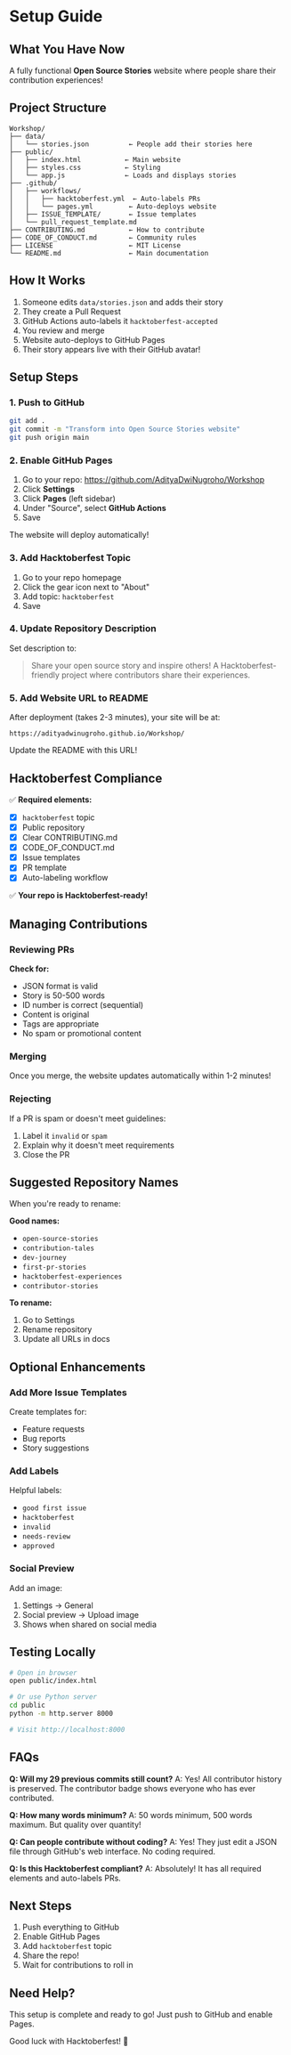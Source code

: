 # Setup Guide

## What You Have Now

A fully functional **Open Source Stories** website where people share their contribution experiences!

## Project Structure

```
Workshop/
├── data/
│   └── stories.json          ← People add their stories here
├── public/
│   ├── index.html           ← Main website
│   ├── styles.css           ← Styling
│   └── app.js               ← Loads and displays stories
├── .github/
│   ├── workflows/
│   │   ├── hacktoberfest.yml  ← Auto-labels PRs
│   │   └── pages.yml         ← Auto-deploys website
│   ├── ISSUE_TEMPLATE/       ← Issue templates
│   └── pull_request_template.md
├── CONTRIBUTING.md           ← How to contribute
├── CODE_OF_CONDUCT.md        ← Community rules
├── LICENSE                   ← MIT License
└── README.md                 ← Main documentation
```

## How It Works

1. Someone edits `data/stories.json` and adds their story
2. They create a Pull Request
3. GitHub Actions auto-labels it `hacktoberfest-accepted`
4. You review and merge
5. Website auto-deploys to GitHub Pages
6. Their story appears live with their GitHub avatar!

## Setup Steps

### 1. Push to GitHub

```bash
git add .
git commit -m "Transform into Open Source Stories website"
git push origin main
```

### 2. Enable GitHub Pages

1. Go to your repo: https://github.com/AdityaDwiNugroho/Workshop
2. Click **Settings**
3. Click **Pages** (left sidebar)
4. Under "Source", select **GitHub Actions**
5. Save

The website will deploy automatically!

### 3. Add Hacktoberfest Topic

1. Go to your repo homepage
2. Click the gear icon next to "About"
3. Add topic: `hacktoberfest`
4. Save

### 4. Update Repository Description

Set description to:
> Share your open source story and inspire others! A Hacktoberfest-friendly project where contributors share their experiences.

### 5. Add Website URL to README

After deployment (takes 2-3 minutes), your site will be at:
```
https://adityadwinugroho.github.io/Workshop/
```

Update the README with this URL!

## Hacktoberfest Compliance

✅ **Required elements:**
- [x] `hacktoberfest` topic
- [x] Public repository
- [x] Clear CONTRIBUTING.md
- [x] CODE_OF_CONDUCT.md
- [x] Issue templates
- [x] PR template
- [x] Auto-labeling workflow

✅ **Your repo is Hacktoberfest-ready!**

## Managing Contributions

### Reviewing PRs

**Check for:**
- JSON format is valid
- Story is 50-500 words
- ID number is correct (sequential)
- Content is original
- Tags are appropriate
- No spam or promotional content

### Merging

Once you merge, the website updates automatically within 1-2 minutes!

### Rejecting

If a PR is spam or doesn't meet guidelines:
1. Label it `invalid` or `spam`
2. Explain why it doesn't meet requirements
3. Close the PR

## Suggested Repository Names

When you're ready to rename:

**Good names:**
- `open-source-stories`
- `contribution-tales`
- `dev-journey`
- `first-pr-stories`
- `hacktoberfest-experiences`
- `contributor-stories`

**To rename:**
1. Go to Settings
2. Rename repository
3. Update all URLs in docs

## Optional Enhancements

### Add More Issue Templates

Create templates for:
- Feature requests
- Bug reports
- Story suggestions

### Add Labels

Helpful labels:
- `good first issue`
- `hacktoberfest`
- `invalid`
- `needs-review`
- `approved`

### Social Preview

Add an image:
1. Settings → General
2. Social preview → Upload image
3. Shows when shared on social media

## Testing Locally

```bash
# Open in browser
open public/index.html

# Or use Python server
cd public
python -m http.server 8000

# Visit http://localhost:8000
```

## FAQs

**Q: Will my 29 previous commits still count?**
A: Yes! All contributor history is preserved. The contributor badge shows everyone who has ever contributed.

**Q: How many words minimum?**
A: 50 words minimum, 500 words maximum. But quality over quantity!

**Q: Can people contribute without coding?**
A: Yes! They just edit a JSON file through GitHub's web interface. No coding required.

**Q: Is this Hacktoberfest compliant?**
A: Absolutely! It has all required elements and auto-labels PRs.

## Next Steps

1. Push everything to GitHub
2. Enable GitHub Pages
3. Add `hacktoberfest` topic
4. Share the repo!
5. Wait for contributions to roll in

## Need Help?

This setup is complete and ready to go! Just push to GitHub and enable Pages.

Good luck with Hacktoberfest! 🎃
